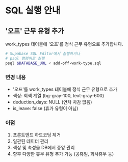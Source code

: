 # SQL 실행 안내

## '오프' 근무 유형 추가

work_types 테이블에 '오프'를 정식 근무 유형으로 추가합니다.

```bash
# Supabase SQL Editor에서 실행하거나
# psql 명령어로 실행
psql $DATABASE_URL < add-off-work-type.sql
```

### 변경 내용
- '오프'를 work_types 테이블에 정식 근무 유형으로 추가
- 색상: 회색 계열 (bg-gray-100, text-gray-600)
- deduction_days: NULL (연차 차감 없음)
- is_leave: false (휴가 유형이 아님)

### 이점
1. 프론트엔드 하드코딩 제거
2. 일관된 데이터 관리
3. 색상 및 속성을 DB에서 중앙 관리
4. 향후 다양한 휴무 유형 추가 가능 (공휴일, 회사휴무 등)